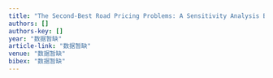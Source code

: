 ```yaml
---
title: "The Second-Best Road Pricing Problems: A Sensitivity Analysis Based Approach', Mathematical and Economic Theory of Road Pricing"
authors: []
authors-key: []
year: "数据暂缺"
article-link: "数据暂缺"
venue: "数据暂缺"
bibex: "数据暂缺"
---
```

